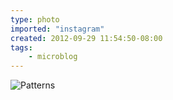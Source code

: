 ```yaml
---
type: photo
imported: "instagram"
created: 2012-09-29 11:54:50-08:00
tags:
    - microblog
---
```

![Patterns](/media/images/photos/2012/09/cfd54a44e86137d2abd1e5d4d0d6d2c1.jpg)

